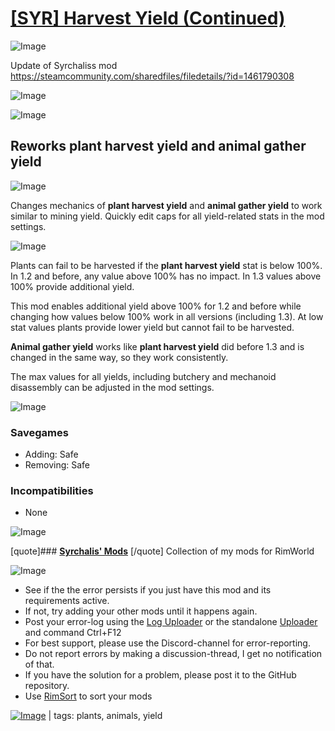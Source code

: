 # [[SYR] Harvest Yield (Continued)](https://steamcommunity.com/sharedfiles/filedetails/?id=3253521389)

![Image](https://i.imgur.com/buuPQel.png)

Update of Syrchaliss mod https://steamcommunity.com/sharedfiles/filedetails/?id=1461790308

![Image](https://i.imgur.com/pufA0kM.png)
	
![Image](https://i.imgur.com/Z4GOv8H.png)

## **Reworks plant harvest yield and animal gather yield**



![Image](https://i.imgur.com/s8csNp7.png)

Changes mechanics of **plant harvest yield** and **animal gather yield** to work similar to mining yield. Quickly edit caps for all yield-related stats in the mod settings.



![Image](https://i.imgur.com/eiAAg6q.png)

Plants can fail to be harvested if the **plant harvest yield** stat is below 100%. In 1.2 and before, any value above 100% has no impact. In 1.3 values above 100% provide additional yield.

This mod enables additional yield above 100% for 1.2 and before while changing how values below 100% work in all versions (including 1.3). At low stat values plants provide lower yield but cannot fail to be harvested.

**Animal gather yield** works like **plant harvest yield** did before 1.3 and is changed in the same way, so they work consistently.

The max values for all yields, including butchery and mechanoid disassembly can be adjusted in the mod settings.



![Image](https://i.imgur.com/x3y72Eg.png)

### **Savegames**


- Adding: Safe
- Removing: Safe



### **Incompatibilities**


- None





![Image](https://i.imgur.com/1YxHVGs.png)

[quote]### **[Syrchalis' Mods](https://steamcommunity.com/workshop/filedetails/?id=1474000866)**
[/quote]
Collection of my mods for RimWorld

![Image](https://i.imgur.com/PwoNOj4.png)



-  See if the the error persists if you just have this mod and its requirements active.
-  If not, try adding your other mods until it happens again.
-  Post your error-log using the [Log Uploader](https://steamcommunity.com/sharedfiles/filedetails/?id=2873415404) or the standalone [Uploader](https://steamcommunity.com/sharedfiles/filedetails/?id=2873415404) and command Ctrl+F12
-  For best support, please use the Discord-channel for error-reporting.
-  Do not report errors by making a discussion-thread, I get no notification of that.
-  If you have the solution for a problem, please post it to the GitHub repository.
-  Use [RimSort](https://github.com/RimSort/RimSort/releases/latest) to sort your mods

 

[![Image](https://img.shields.io/github/v/release/emipa606/SYRHarvestYield?label=latest%20version&style=plastic&color=9f1111&labelColor=black)](https://steamcommunity.com/sharedfiles/filedetails/changelog/3253521389) | tags:  plants,  animals,  yield
